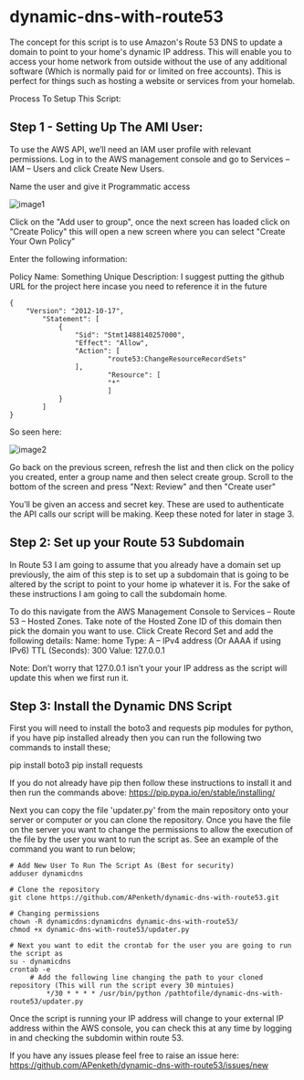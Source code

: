 # dynamic-dns-with-route53

The concept for this script is to use Amazon's Route 53 DNS to update a domain to point to your home's dynamic IP address. This will enable you to access your home network from outside without the use of any additional software (Which is normally paid for or limited on free accounts). This is perfect for things such as hosting a website or services from your homelab.

Process To Setup This Script:

## Step 1 - Setting Up The AMI User:

To use the AWS API, we’ll need an IAM user profile with relevant permissions.
Log in to the AWS management console and go to Services – IAM – Users and click Create New Users. 

Name the user and give it Programmatic access

![image1](https://cloud.githubusercontent.com/assets/18573773/23434006/a72631d2-fdfc-11e6-8a4c-dc629b103242.PNG)

Click on the "Add user to group", once the next screen has loaded click on "Create Policy" this will open a new screen where you can select "Create Your Own Policy"

Enter the following information:

Policy Name: Something Unique
Description: I suggest putting the github URL for the project here incase you need to reference it in the future

```
{
	"Version": "2012-10-17",
		"Statement": [
			{
				"Sid": "Stmt1488140257000",
				"Effect": "Allow",
				"Action": [
						"route53:ChangeResourceRecordSets"		
				],
						"Resource": [
						"*"
						]	
			}
		]
}
```

So seen here:

![image2](https://cloud.githubusercontent.com/assets/18573773/23434748/1ff20d06-fdfe-11e6-9f6a-dc513908598a.PNG)

Go back on the previous screen, refresh the list and then click on the policy you created, enter a group name and then select create group. Scroll to the bottom of the screen and press "Next: Review" and then "Create user"

You’ll be given an access and secret key. These are used to authenticate the API calls our script will be making. Keep these noted for later in stage 3.

## Step 2: Set up your Route 53 Subdomain

In Route 53 I am going to assume that you already have a domain set up previously, the aim of this step is to set up a subdomain that is going to be altered by the script to point to your home ip whatever it is. For the sake of these instructions I am going to call the subdomain home.

To do this navigate from the AWS Management Console to Services – Route 53 – Hosted Zones. Take note of the Hosted Zone ID of this domain then pick the domain you want to use. 
Click Create Record Set and add the following details:
Name: home
Type: A – IPv4 address (Or AAAA if using IPv6)
TTL (Seconds): 300
Value: 127.0.0.1

Note: Don’t worry that 127.0.0.1 isn’t your your IP address as the script will update this when we first run it.
 
## Step 3: Install the Dynamic DNS Script

First you will need to install the boto3 and requests pip modules for python, if you have pip installed already then you can run the following two commands to install these;

pip install boto3
pip install requests

If you do not already have pip then follow these instructions to install it and then run the commands above: https://pip.pypa.io/en/stable/installing/

Next you can copy the file 'updater.py' from the main repository onto your server or computer or you can clone the repository. Once you have the file on the server you want to change the permissions to allow the execution of the file by the user you want to run the script as. See an example of the command you want to run below;

```
# Add New User To Run The Script As (Best for security)
adduser dynamicdns

# Clone the repository
git clone https://github.com/APenketh/dynamic-dns-with-route53.git

# Changing permissions
chown -R dynamicdns:dynamicdns dynamic-dns-with-route53/
chmod +x dynamic-dns-with-route53/updater.py

# Next you want to edit the crontab for the user you are going to run the script as
su - dynamicdns
crontab -e
     # Add the following line changing the path to your cloned repository (This will run the script every 30 mintuies)
		 */30 * * * * /usr/bin/python /pathtofile/dynamic-dns-with-route53/updater.py
```

Once the script is running your IP address will change to your external IP address within the AWS console, you can check this at any time by logging in and checking the subdomin within route 53.

If you have any issues please feel free to raise an issue here: https://github.com/APenketh/dynamic-dns-with-route53/issues/new
